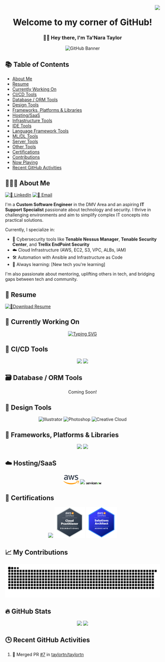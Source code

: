 <!-- Polished GitHub Profile README for taylortn -->

<!-- HEAD: Custom Font and Visitor Badge -->
<link rel="preconnect" href="https://fonts.googleapis.com">
<link rel="preconnect" href="https://fonts.gstatic.com" crossorigin>
<link href="https://fonts.googleapis.com/css2?family=BioRhyme:wght@200..800&display=swap" rel="stylesheet">

<img align="right" src="https://visitor-badge.laobi.icu/badge?page_id=taylortn.taylortn" />

<!-- TITLE & BANNER -->
<h1 align="center">Welcome to my corner of GitHub!</h1>
<h3 align="center">👋🏾 Hey there, I'm <strong>Ta'Nara Taylor</strong></h3>

<p align="center">
  <img src="https://github.com/taylortn/taylortn/assets/161537665/55874b4b-9910-448e-a8cd-74ec9c9eb2ed" alt="GitHub Banner"/>
</p>

<!-- TABLE OF CONTENTS -->
## 📚 Table of Contents
- [About Me](#-about-me)
- [Resume](#-resume)
- [Currently Working On](#-currently-working-on)
- [CI/CD Tools](#-cicd-tools)
- [Database / ORM Tools](#-database--orm-tools)
- [Design Tools](#-design-tools)
- [Frameworks, Platforms & Libraries](#-frameworks-platforms--libraries)
- [Hosting/SaaS](#-hostingsaas)
- [Infrastructure Tools](#-infrastructure-tools)
- [IDE Tools](#-ide-tools)
- [Language Framework Tools](#-language-framework-tools)
- [ML/DL Tools](#-mldl-tools)
- [Server Tools](#-server-tools)
- [Other Tools](#-other-tools)
- [Certifications](#-certifications)
- [Contributions](#-my-contributions)
- [Now Playing](#-now-playing)
- [Recent GitHub Activities](#-recent-github-activities)

<!-- ABOUT ME -->
## 👩🏾‍💻 About Me

[![💼 LinkedIn](https://img.shields.io/badge/💼%20LinkedIn-cb5087?style=flat&logo=linkedin&logoColor=white)](https://linkedin.com/in/taylortanara)
[![📧 Email](https://img.shields.io/badge/📧%20Email-cb5087?style=flat&logo=gmail&logoColor=white)](mailto:tanara.taylor@yahoo.com)
<!--[![🌐 Website](https://img.shields.io/badge/🌐%20Website-cb5087?style=flat&logo=google-chrome&logoColor=white)](https://yourwebsiteurl.com)-->

I'm a **Custom Software Engineer** in the DMV Area and an aspiring **IT Support Specialist** passionate about technology and security. I thrive in challenging environments and aim to simplify complex IT concepts into practical solutions.

Currently, I specialize in:
- 🔐 Cybersecurity tools like **Tenable Nessus Manager**, **Tenable Security Center**, and **Trellix EndPoint Security**
- ☁️ Cloud Infrastructure (AWS, EC2, S3, VPC, ALBs, IAM)
- 🛠️ Automation with Ansible and Infrastructure as Code
- 🌱 Always learning: [New tech you're learning]

I'm also passionate about mentoring, uplifting others in tech, and bridging gaps between tech and community.

## 📄 Resume

[![📄Download Resume](https://img.shields.io/badge/📄%20My%20Resume-cb5087?style=flat&logo=read-the-docs&logoColor=white)](https://github.com/taylortn/taylortn/blob/root/resume/TaNara.Taylor%20Resume.pdf?raw=true)

<!-- CURRENT PROJECTS -->
## 🧠 Currently Working On
<p align="center">
  <a href="https://git.io/typing-svg">
    <img src="https://readme-typing-svg.demolab.com?font=Fira+Code&size=16&pause=50&multiline=true&random=false&width=750&height=350&lines=-+Comparing+Scans+from+Tenable+Security+Center+with+RHEL%2FWindows+Instances;+-+Automation+of+EBS+%26+AMI+Snapshots+with+Tags;+-+Creating+%26+Rotating+KMS+Keys+for+Encrypted+Instances;+-+Encrypting+EBS+Volumes+%26+Snapshots;+-+Updating+Nessus+Agents+and+Versions;+-+GUI+Health+Checks+%26+Web+Accessibility;+-+Setting+CloudWatch+Alarms+for+CPU+Utilization;+-+Installing+Ansible+Playbooks+on+AWS+Instances;+-+Deploying+Instances+to+Trellix+Endpoint+Security;+-+Managing+NACLs+%26+Security+Groups;+-+Creating+ALBs+%26+New+VPC+Deployments;+-+Writing+STIG+Checklists+%26+SIG+Docs+for+AAP" alt="Typing SVG" />
  </a>
</p>

<!-- TOOL SECTIONS (examples below) -->
## 🔁 CI/CD Tools
<p align="center">
  <img src="https://img.icons8.com/clouds/100/github.png" width="50"/>
  <img src="https://img.icons8.com/color/100/gitlab.png" width="50"/>
</p>

## 🗃️ Database / ORM Tools
<p align="center">Coming Soon!</p>

## 🎨 Design Tools
<p align="center">
  <img src="https://img.icons8.com/?size=100&id=13631&format=png&color=000000" width="50" alt="Illustrator"/>
  <img src="https://img.icons8.com/?size=100&id=13677&format=png&color=000000" width="50" alt="Photoshop"/>
  <img src="https://img.icons8.com/?size=100&id=omuSvqfyybfC&format=png&color=000000" width="50" alt="Creative Cloud"/>
</p>

## 🧩 Frameworks, Platforms & Libraries
<p align="center">
  <img src="https://images.g2crowd.com/uploads/product/image/social_landscape/social_landscape_a56946b0f7cacc09a4f3e6844fd08b04/tenable-security-center.png" width="50"/>
  <img src="https://www.access42.nl/wp-content/uploads/2020/01/nessus-logo.png" width="50"/>
</p>

## ☁️ Hosting/SaaS
<p align="center">
  <img src="https://raw.githubusercontent.com/taylortn/taylortn/main/images/amazon-web-services-aws-seeklogo.png" width="50"/>
  <img src="https://img.icons8.com/fluency/100/microsoft-teams-2019.png" width="50"/>
  <img src="https://raw.githubusercontent.com/taylortn/taylortn/main/images/servicenow-seeklogo.png" width="50"/>
</p>

<!-- Additional sections omitted for brevity, but would follow same pattern -->

<!-- CERTIFICATIONS -->
## 📜 Certifications
<p align="center">
  <img src="https://images.credly.com/images/131de2f5-03f5-40a7-bcce-f9ae49e3979c/twitter_thumb_201604_CompTIA_Security_2B.png" width="100"/>
  <img src="https://raw.githubusercontent.com/taylortn/taylortn/main/images/Cloud%20Practioner.png" width="100"/>
  <img src="images/aws-certified-solutions-architect-associate.png" width="100" alt="AWS Certified Solutions Architect – Associate Badge"/>
</p>

<!-- CONTRIBUTIONS -->
## 📈 My Contributions
<p align="center">
  <img src="https://raw.githubusercontent.com/taylortn/taylortn/output/github-contribution-grid-snake.svg" alt="snake eating my contributions"/>
</p>

<!-- COMMIT 

name: Full-year calendar
uses: lowlighter/metrics@latest
with:
  filename: metrics.plugin.isocalendar.fullyear.svg
  token: ${{ secrets.METRICS_TOKEN }}
  base: ""
  plugin_isocalendar: yes
  plugin_isocalendar_duration: full-year

<!-- STATS -->
## 🔥 GitHub Stats
<p align="center">
  <img src="https://github-readme-stats.vercel.app/api/top-langs?username=taylortn&layout=compact" width="400"/>
  <img src="https://github-readme-stats.vercel.app/api?username=taylortn&show_icons=true" width="400"/>
</p>

<!-- RECENT GITHUB ACTIVITY -->
## 🕒 Recent GitHub Activities
<!--START_SECTION:activity-->
1. 🎉 Merged PR [#7](https://github.com/taylortn/taylortn/pull/7) in [taylortn/taylortn](https://github.com/taylortn/taylortn)
<!--END_SECTION:activity-->
